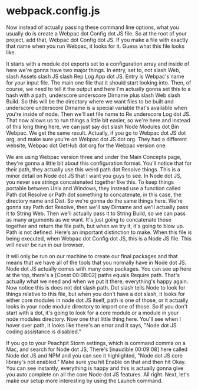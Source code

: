 # webpack.config.js

 Now
instead of actually passing these command line options, what you usually do is
create a Webpac dot Config dot JS file. So at the root of your project, add
that, Webpac dot Config dot JS. If you make a file with exactly that name when
you run Webpac, it looks for it. Guess what this file looks like.

It starts with a module dot exports set to a configuration array and inside of
here we're gonna have two major things. In entry, set to, not slash Web, slash
Assets slash JS slash Rep Log App dot JS. Entry is Webpac's name for your input
file. The main one file that it should start looking into. Then, of course, we
need to tell it the output and here I'm actually gonna set this to a hash with
a path, underscore underscore Dirname plus slash Web slash Build. So this will
be the directory where we want files to be built and underscore underscore
Dirname is a special variable that's available when you're inside of node. Then
we'll set file name to Re underscore Log dot JS. That now allows us to run
things a little bit easier, so we're here and instead of this long thing here,
we can just say dot slash Node Modules dot Bin Webpac. We get the same result.
Actually, if you go to Webpac dot JS dot org, and make sure you're on Webpac
dot JS dot org. They had a different website, Webpac dot GetHub dot org for the
Webpac version one.

We are using Webpac version three and under the Main Concepts page, they're
gonna a little bit about this configuration format. You'll notice that for
their path, they actually use this weird path dot Resolve things. This is a
minor detail on Node dot JS that I want you guys to see. In Node dot JS, you
never see strings concatenated together like this. To keep things portable
between Unix and Windows, they instead use a function called Path dot Resolve
or Path dot something to concatenate, in this case, the directory name and
Dist. So we're gonna do the same things here. We're gonna say Path dot Resolve,
then we'll say Dirname and we'll actually pass it to String Web. Then we'll
actually pass it to String Build, so we can pass as many arguments as we want.
It's just going to concatenate those together and return the file path, but
when we try it, it's going to blow up. Path is not defined. Here's an important
distinction to make. When this file is being executed, when Webpac dot Config
dot JS, this is a Node JS file. This will never be run in our browser.

It will only be run on our machine to create our final packages and that means
that we have all of the tools that you normally have in Node dot JS. Node dot
JS actually comes with many core packages. You can see up here at the top,
there's a [Const 00:08:02] paths equals Require path. That's actually what we
need and when we put it there, everything's happy again. Now notice this is
does not dot slash path. Dot slash tells Node to look for things relative to
this file, but when you don't have a dot slash, it looks for either core
modules in node dot JS itself, path is one of those, or it actually looks in
your node module directory to import one of those. So if you don't start with a
dot, it's going to look for a core module or a module in your node modules
directory. Now one that little thing here. You'll see when I hover over path,
it looks like there's an error and it says, "Node dot JS coding assistance is
disabled."

If you go to your Peachpit Storm settings, which is command comma on a Mac, and
search for Node dot JS, There's [inaudible 00:09:08] here called Node dot JS
and NPM and you can see it highlighted, "Node dot JS core library's not
enabled." Make sure you hit Enable on that and then hit Okay. You can see
instantly, everything is happy and this is actually gonna give you auto
complete on all the core Node dot JS features. All right. Next, let's make our
setup more interesting by using the Launch command.